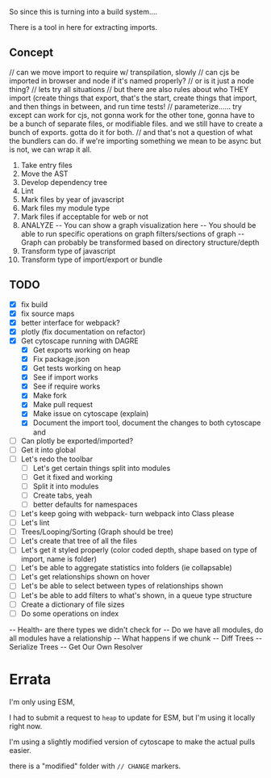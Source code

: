So since this is turning into a build system....

There is a tool in here for extracting imports.

## Concept

// can we move import to require w/ transpilation, slowly
// can cjs be imported in browser and node if it's named properly?
// or is it just a node thing?
// lets try all situations
// but there are also rules about who THEY import (create things that export, that's the start, create things that import, and then things in between, and run time tests!
// parameterize...... try except can work for cjs, not gonna work for the other tone, gonna have to be a bunch of separate files, or modifiable files. and we still have to create a bunch of exports. gotta do it for both.
// and that's not a question of what the bundlers can do. if we're importing something we mean to be async but is not, we can wrap it all.

1) Take entry files
2) Move the AST
3) Develop dependency tree
4) Lint
5) Mark files by year of javascript
6) Mark files my module type
7) Mark files if acceptable for web or not
7) ANALYZE
-- You can show a graph visualization here
-- You should be able to run specific operations on graph filters/sections of graph
-- Graph can probably be transformed based on directory structure/depth
8) Transform type of javascript
9) Transform type of import/export or bundle

## TODO

- [x] fix build
- [x] fix source maps
- [x] better interface for webpack?
- [x] plotly (fix documentation on refactor)
- [x] Get cytoscape running with DAGRE
  - [x] Get exports working on heap
  - [x] Fix package.json
  - [x] Get tests working on heap
  - [x] See if import works
  - [x] See if require works
  - [x] Make fork
  - [x] Make pull request
  - [x] Make issue on cytoscape (explain)
  - [x] Document the import tool, document the changes to both cytoscape and
- [ ] Can plotly be exported/imported?
- [ ] Get it into global
- [ ] Let's redo the toolbar
  - [ ] Let's get certain things split into modules
  - [ ] Get it fixed and working
  - [ ] Split it into modules
  - [ ] Create tabs, yeah
  - [ ] better defaults for namespaces
- [ ] Let's keep going with webpack- turn webpack into Class please
- [ ] Let's lint
- [ ] Trees/Looping/Sorting (Graph should be tree)
- [ ] Let's create that tree of all the files
- [ ] Let's get it styled properly (color coded depth, shape based on type of import, name is folder)
- [ ] Let's be able to aggregate statistics into folders (ie collapsable)
- [ ] Let's get relationships shown on hover
- [ ] Let's be able to select between types of relationships shown
- [ ] Let's be able to add filters to what's shown, in a queue type structure
- [ ] Create a dictionary of file sizes
- [ ] Do some operations on index

-- Health- are there types we didn't check for
-- Do we have all modules, do all modules have a relationship
-- What happens if we chunk
-- Diff Trees
-- Serialize Trees
-- Get Our Own Resolver

# Errata

I'm only using ESM,

I had to submit a request to `heap` to update for ESM, but I'm using it locally right now.

I'm using a slightly modified version of cytoscape to make the actual pulls easier.

there is a "modified" folder with `// CHANGE` markers.
